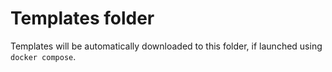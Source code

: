 # Templates folder

Templates will be automatically downloaded to this folder, if launched using `docker compose`.
